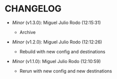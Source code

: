 # CHANGELOG

- *Minor* (v1.3.0): Miguel Julio Rodo (12:15:31)
  - Archive

- *Minor* (v1.2.0): Miguel Julio Rodo (12:12:26)
  - Rebuild with new config and destinations

- *Minor* (v1.1.0): Miguel Julio Rodo (12:10:59)
  - Rerun with new config and new destinations

